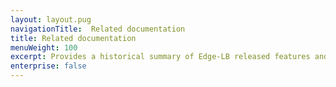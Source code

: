```yaml
---
layout: layout.pug
navigationTitle:  Related documentation
title: Related documentation
menuWeight: 100
excerpt: Provides a historical summary of Edge-LB released features and limitations 
enterprise: false
---
```

